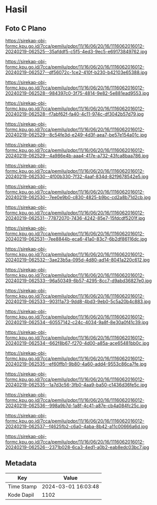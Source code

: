 # Hasil

## Foto C Plano

https://sirekap-obj-formc.kpu.go.id/7cca/pemilu/pdpr/11/16/06/20/16/1116062016012-20240219-062525--35afddf5-c5f5-4ed3-9ec5-e69173849762.jpg

https://sirekap-obj-formc.kpu.go.id/7cca/pemilu/pdpr/11/16/06/20/16/1116062016012-20240219-062527--df56072c-1ce2-410f-b230-b42103e65388.jpg

https://sirekap-obj-formc.kpu.go.id/7cca/pemilu/pdpr/11/16/06/20/16/1116062016012-20240219-062528--984397c0-3f75-4814-9e82-5e881ead9553.jpg

https://sirekap-obj-formc.kpu.go.id/7cca/pemilu/pdpr/11/16/06/20/16/1116062016012-20240219-062528--f7abf62f-fa40-4c11-974c-df3042b57d79.jpg

https://sirekap-obj-formc.kpu.go.id/7cca/pemilu/pdpr/11/16/06/20/16/1116062016012-20240219-062529--8c54fe3d-e249-4d3f-aea7-be57e154a01c.jpg

https://sirekap-obj-formc.kpu.go.id/7cca/pemilu/pdpr/11/16/06/20/16/1116062016012-20240219-062529--4a986e4b-aaa4-417e-a732-43fca8baa786.jpg

https://sirekap-obj-formc.kpu.go.id/7cca/pemilu/pdpr/11/16/06/20/16/1116062016012-20240219-062530--4f00b330-7f32-4aaf-834d-82f9678542e5.jpg

https://sirekap-obj-formc.kpu.go.id/7cca/pemilu/pdpr/11/16/06/20/16/1116062016012-20240219-062530--7ee0e9b0-c830-4825-b9bc-cd2a8b71d2cb.jpg

https://sirekap-obj-formc.kpu.go.id/7cca/pemilu/pdpr/11/16/06/20/16/1116062016012-20240219-062531--77872070-7436-4242-85e7-15fdcdf5201f.jpg

https://sirekap-obj-formc.kpu.go.id/7cca/pemilu/pdpr/11/16/06/20/16/1116062016012-20240219-062531--7ee8844b-eca6-41a0-83c7-6b2df86116dc.jpg

https://sirekap-obj-formc.kpu.go.id/7cca/pemilu/pdpr/11/16/06/20/16/1116062016012-20240219-062532--3ae23b5a-095d-4d80-ad14-8041a220c612.jpg

https://sirekap-obj-formc.kpu.go.id/7cca/pemilu/pdpr/11/16/06/20/16/1116062016012-20240219-062533--96a50349-6b57-4295-8cc7-d9abd36827e0.jpg

https://sirekap-obj-formc.kpu.go.id/7cca/pemilu/pdpr/11/16/06/20/16/1116062016012-20240219-062533--90311a73-9dd8-4bd3-9eb0-5c5a20b4c883.jpg

https://sirekap-obj-formc.kpu.go.id/7cca/pemilu/pdpr/11/16/06/20/16/1116062016012-20240219-062534--60557142-c24c-4034-9a8f-8e30a0f41c39.jpg

https://sirekap-obj-formc.kpu.go.id/7cca/pemilu/pdpr/11/16/06/20/16/1116062016012-20240219-062534--662f8b67-f270-4d00-a85a-ace65481bb0c.jpg

https://sirekap-obj-formc.kpu.go.id/7cca/pemilu/pdpr/11/16/06/20/16/1116062016012-20240219-062535--ef60ffb1-9b80-4a60-add4-9553c86ca7fe.jpg

https://sirekap-obj-formc.kpu.go.id/7cca/pemilu/pdpr/11/16/06/20/16/1116062016012-20240219-062535--1a7d3c56-3fb0-4aa9-ba50-c1436d36fe5c.jpg

https://sirekap-obj-formc.kpu.go.id/7cca/pemilu/pdpr/11/16/06/20/16/1116062016012-20240219-062536--998a9b7d-1a8f-4c41-a87e-cb4a084fc25c.jpg

https://sirekap-obj-formc.kpu.go.id/7cca/pemilu/pdpr/11/16/06/20/16/1116062016012-20240219-062537--f4625fb2-c6a0-4aba-8b42-a11c00666a6d.jpg

https://sirekap-obj-formc.kpu.go.id/7cca/pemilu/pdpr/11/16/06/20/16/1116062016012-20240219-062526--2371b028-6ca3-4ed1-a0b2-eab8edc03bc7.jpg


## Metadata

| Key        | Value               |
| ---------- | ------------------- |
| Time Stamp | 2024-03-01 16:03:48 |
| Kode Dapil | 1102                |




